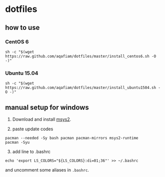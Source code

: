 # dotfiles

## how to use

### CentOS 6

```
sh -c "$(wget https://raw.github.com/aqafiam/dotfiles/master/install_centos6.sh -O -)"
```

### Ubuntu 15.04

```
sh -c "$(wget https://raw.github.com/aqafiam/dotfiles/master/install_ubuntu1504.sh -O -)"
```

## manual setup for windows

1) Download and install [msys2](https://msys2.github.io/).

2) paste update codes

```
pacman --needed -Sy bash pacman pacman-mirrors msys2-runtime
pacman -Syu
```

3) add line to .bashrc

```
echo 'export LS_COLORS="${LS_COLORS}:di=01;36"' >> ~/.bashrc
```

and uncomment some aliases in `.bashrc`.
